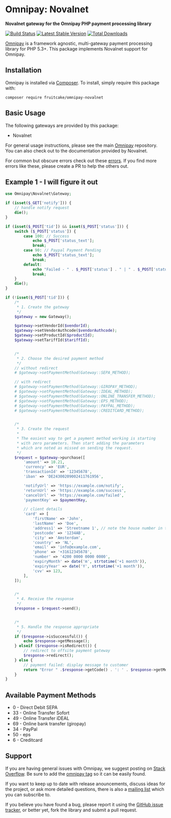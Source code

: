 # Omnipay: Novalnet

**Novalnet gateway for the Omnipay PHP payment processing library**

[![Build Status](https://travis-ci.org/fruitcake/omnipay-novalnet.png?branch=master)](https://travis-ci.org/fruitcake/omnipay-sisow)
[![Latest Stable Version](https://poser.pugx.org/fruitcake/omnipay-novalnet/version.png)](https://packagist.org/packages/fruitcake/omnipay-sisow)
[![Total Downloads](https://poser.pugx.org/fruitcake/omnipay-novalnet/d/total.png)](https://packagist.org/packages/fruitcake/omnipay-sisow)

[Omnipay](https://github.com/omnipay/omnipay) is a framework agnostic, multi-gateway payment
processing library for PHP 5.3+. This package implements Novalnet support for Omnipay.


## Installation

Omnipay is installed via [Composer](http://getcomposer.org/). To install, simply require this package with:

```
composer require fruitcake/omnipay-novalnet
```


## Basic Usage

The following gateways are provided by this package:

* Novalnet

For general usage instructions, please see the main [Omnipay](https://github.com/omnipay/omnipay)
repository. You can also check out to the documentation provided by Novalnet.

For common but obscure errors check out these [errors](errors.md). If you find more errors like these, please create a PR to help the others out.


## Example 1 - I will figure it out

```php
use Omnipay\Novalnet\Gateway;

if (isset($_GET['notify'])) {
    // handle notify request
    die();
}

if (isset($_POST['tid']) && isset($_POST['status'])) {
    switch ($_POST['status']) {
        case 100: // Success
            echo $_POST['status_text'];
            break;
        case 90: // Paypal Payment Pending
            echo $_POST['status_text'];
            break;
        default:
            echo "Failed - " . $_POST['status'] . " | " . $_POST['status_text'];
            break;
    }
    die();
}

if (!isset($_POST['tid'])) {
    /*
     * 1. Create the gateway
     */
    $gateway = new Gateway();

    $gateway->setVendorId($vendorId);
    $gateway->setVendorAuthcode($vendorAuthcode);
    $gateway->setProductId($productId);
    $gateway->setTariffId($tariffId);


    /*
     * 2. Choose the desired payment method
     */
    // without redirect
    # $gateway->setPaymentMethod(Gateway::SEPA_METHOD);

    // with redirect
    # $gateway->setPaymentMethod(Gateway::GIROPAY_METHOD);
    # $gateway->setPaymentMethod(Gateway::IDEAL_METHOD);
    # $gateway->setPaymentMethod(Gateway::ONLINE_TRANSFER_METHOD);
    # $gateway->setPaymentMethod(Gateway::EPS_METHOD);
    # $gateway->setPaymentMethod(Gateway::PAYPAL_METHOD);
    # $gateway->setPaymentMethod(Gateway::CREDITCARD_METHOD);


    /*
     * 3. Create the request
     *
     * The easiest way to get a payment method working is starting
     * with zero parameters. Then start adding the parameters
     * which are noted as missed on sending the request.
     */
    $request = $gateway->purchase([
        'amount' => 10.21,
        'currency' => 'EUR',
        'transactionId' => '12345678',
        'iban' => 'DE24300209002411761956',

        'notifyUrl' => 'https://example.com/notify',
        'returnUrl' => 'https://example.com/success',
        'cancelUrl' => 'https://example.com/failed',
        'paymentKey' => $paymentKey,

        // client details
        'card' => [
            'firstName' => 'John',
            'lastName' => 'Doe',
            'address1' => 'Streetname 1', // note the house number in the
            'postcode' => '1234AB',
            'city' => 'Amsterdam',
            'country' => 'NL',
            'email' => 'info@example.com',
            'phone' => '+31612345678',
            'number' => '4200 0000 0000 0000',
            'expiryMonth' => date('m', strtotime('+1 month')),
            'expiryYear' => date('Y', strtotime('+1 month')),
            'cvv' => 123,
        ],
    ]);


    /*
     * 4. Receive the response
     */
    $response = $request->send();


    /*
     * 5. Handle the response appropriate
     */
    if ($response->isSuccessful()) {
        echo $response->getMessage();
    } elseif ($response->isRedirect()) {
        // redirect to offsite payment gateway
        $response->redirect();
    } else {
        // payment failed: display message to customer
        return "Error " .$response->getCode() . ': ' . $response->getMessage();
    }
}
```


## Available Payment Methods

* 0 - Direct Debit SEPA
* 33 - Online Transfer Sofort
* 49 - Online Transfer iDEAL
* 69 - Online bank transfer (giropay)
* 34 - PayPal
* 50 - eps
* 6 - Creditcard


## Support

If you are having general issues with Omnipay, we suggest posting on
[Stack Overflow](http://stackoverflow.com/). Be sure to add the
[omnipay tag](http://stackoverflow.com/questions/tagged/omnipay) so it can be easily found.

If you want to keep up to date with release anouncements, discuss ideas for the project,
or ask more detailed questions, there is also a [mailing list](https://groups.google.com/forum/#!forum/omnipay) which
you can subscribe to.

If you believe you have found a bug, please report it using the [GitHub issue tracker](https://github.com/fruitcake/omnipay-novalnet/issues),
or better yet, fork the library and submit a pull request.
